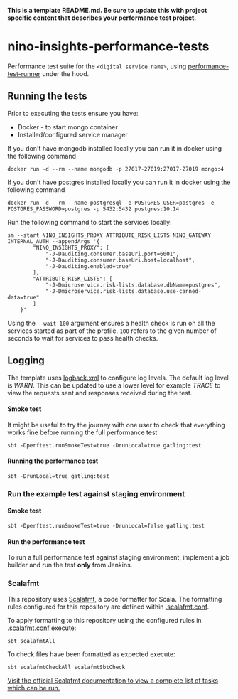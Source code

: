 **This is a template README.md.  Be sure to update this with project specific content that describes your performance test project.**

# nino-insights-performance-tests
Performance test suite for the `<digital service name>`, using [performance-test-runner](https://github.com/hmrc/performance-test-runner) under the hood.

## Running the tests

Prior to executing the tests ensure you have:

* Docker - to start mongo container
* Installed/configured service manager

If you don't have mongodb installed locally you can run it in docker using the following command

    docker run -d --rm --name mongodb -p 27017-27019:27017-27019 mongo:4

If you don't have postgres installed locally you can run it in docker using the following command

    docker run -d --rm --name postgresql -e POSTGRES_USER=postgres -e POSTGRES_PASSWORD=postgres -p 5432:5432 postgres:10.14

Run the following command to start the services locally:

```
sm --start NINO_INSIGHTS_PROXY ATTRIBUTE_RISK_LISTS NINO_GATEWAY INTERNAL_AUTH --appendArgs '{
        "NINO_INSIGHTS_PROXY": [
            "-J-Dauditing.consumer.baseUri.port=6001",
            "-J-Dauditing.consumer.baseUri.host=localhost",
            "-J-Dauditing.enabled=true"
        ],
        "ATTRIBUTE_RISK_LISTS": [
            "-J-Dmicroservice.risk-lists.database.dbName=postgres",
            "-J-Dmicroservice.risk-lists.database.use-canned-data=true"
        ]
    }'
```

Using the `--wait 100` argument ensures a health check is run on all the services started as part of the profile. `100` refers to the given number of seconds to wait for services to pass health checks.

## Logging

The template uses [logback.xml](src/test/resources) to configure log levels. The default log level is *WARN*. This can be updated to use a lower level for example *TRACE* to view the requests sent and responses received during the test.

#### Smoke test

It might be useful to try the journey with one user to check that everything works fine before running the full performance test
```
sbt -Dperftest.runSmokeTest=true -DrunLocal=true gatling:test
```

#### Running the performance test
```
sbt -DrunLocal=true gatling:test
```
### Run the example test against staging environment

#### Smoke test
```
sbt -Dperftest.runSmokeTest=true -DrunLocal=false gatling:test
```

#### Run the performance test

To run a full performance test against staging environment, implement a job builder and run the test **only** from Jenkins.

### Scalafmt
 This repository uses [Scalafmt](https://scalameta.org/scalafmt/), a code formatter for Scala. The formatting rules configured for this repository are defined within [.scalafmt.conf](.scalafmt.conf).

 To apply formatting to this repository using the configured rules in [.scalafmt.conf](.scalafmt.conf) execute:

 ```
 sbt scalafmtAll
 ```

 To check files have been formatted as expected execute:

 ```
 sbt scalafmtCheckAll scalafmtSbtCheck
 ```

[Visit the official Scalafmt documentation to view a complete list of tasks which can be run.](https://scalameta.org/scalafmt/docs/installation.html#task-keys)